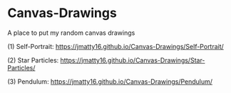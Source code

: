# Canvas-Drawings

A place to put my random canvas drawings

(1) Self-Portrait: https://jmatty16.github.io/Canvas-Drawings/Self-Portrait/

(2) Star Particles: https://jmatty16.github.io/Canvas-Drawings/Star-Particles/

(3) Pendulum: https://jmatty16.github.io/Canvas-Drawings/Pendulum/
